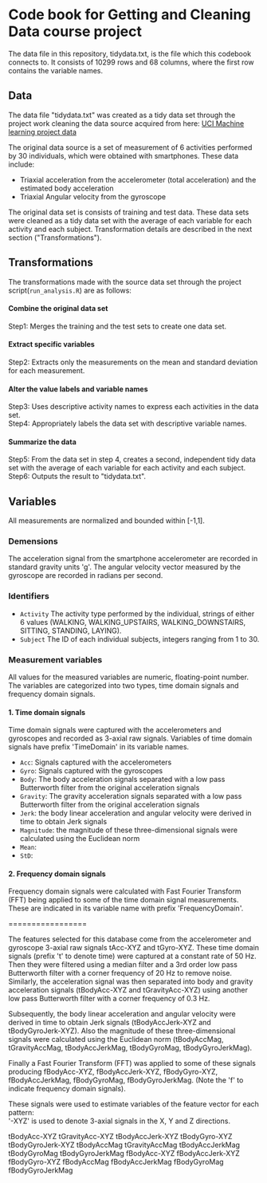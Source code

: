 # Code book for Getting and Cleaning Data course project
The data file in this repository, tidydata.txt, is the file which this codebook connects to. It consists of 10299 rows and 68 columns, where the first row contains the variable names.

## Data
The data file "tidydata.txt" was created as a tidy data set through the project work cleaning the data source acquired from here: [UCI Machine learning project data](https://d396qusza40orc.cloudfront.net/getdata%2Fprojectfiles%2FUCI%20HAR%20Dataset.zip)

The original data source is a set of measurement of 6 activities performed by 30 individuals, which were obtained with smartphones. These data include:
- Triaxial acceleration from the accelerometer (total acceleration) and the estimated body acceleration
- Triaxial Angular velocity from the gyroscope

The original data set is consists of training and test data. These data sets were cleaned as a tidy data set with the average of each variable for each activity and each subject. Transformation details are described in the next section ("Transformations"). 

## Transformations
The transformations made with the source data set through the project script(`run_analysis.R`) are as follows: 
#### Combine the original data set  
Step1: Merges the training and the test sets to create one data set.
#### Extract specific variables  
Step2: Extracts only the measurements on the mean and standard deviation for each measurement.
#### Alter the value labels and variable names  
Step3: Uses descriptive activity names to express each activities in the data set.  
Step4: Appropriately labels the data set with descriptive variable names.
#### Summarize the data  
Step5: From the data set in step 4, creates a second, independent tidy data set with the average of each variable for each activity and each subject.  
Step6: Outputs the result to "tidydata.txt".

## Variables
All measurements are normalized and bounded within [-1,1].
### Demensions
The acceleration signal from the smartphone accelerometer are recorded in standard gravity units 'g'.
The angular velocity vector measured by the gyroscope are recorded in radians per second.
### Identifiers
* `Activity`
The activity type performed by the individual, strings of either 6 values (WALKING, WALKING_UPSTAIRS, WALKING_DOWNSTAIRS, SITTING, STANDING, LAYING).
* `Subject`
The ID of each individual subjects, integers ranging from 1 to 30.
### Measurement variables
All values for the measured variables are numeric, floating-point number. The variables are categorized into two types, time domain signals and frequency domain signals. 
#### 1. Time domain signals  
Time domain signals were captured with the accelerometers and gyroscopes and recorded as 3-axial raw signals. Variables of time domain signals have prefix 'TimeDomain' in its variable names.  
* `Acc`: Signals captured with the accelerometers  
* `Gyro`: Signals captured with the gyroscopes  
* `Body`: The body acceleration signals separated with a low pass Butterworth filter from the original acceleration signals  
* `Gravity`: The gravity acceleration signals separated with a low pass Butterworth filter from the original acceleration signals  
* `Jerk`: the body linear acceleration and angular velocity were derived in time to obtain Jerk signals
* `Magnitude`: the magnitude of these three-dimensional signals were calculated using the Euclidean norm
* `Mean`:  
* `StD`:  

#### 2. Frequency domain signals  
Frequency domain signals were calculated with Fast Fourier Transform (FFT) being applied to some of the time domain signal measurements. These are indicated in its variable name with prefix 'FrequencyDomain'.  

=================

The features selected for this database come from the accelerometer and gyroscope 3-axial raw signals tAcc-XYZ and tGyro-XYZ. These time domain signals (prefix 't' to denote time) were captured at a constant rate of 50 Hz. Then they were filtered using a median filter and a 3rd order low pass Butterworth filter with a corner frequency of 20 Hz to remove noise. Similarly, the acceleration signal was then separated into body and gravity acceleration signals (tBodyAcc-XYZ and tGravityAcc-XYZ) using another low pass Butterworth filter with a corner frequency of 0.3 Hz. 

Subsequently, the body linear acceleration and angular velocity were derived in time to obtain Jerk signals (tBodyAccJerk-XYZ and tBodyGyroJerk-XYZ). Also the magnitude of these three-dimensional signals were calculated using the Euclidean norm (tBodyAccMag, tGravityAccMag, tBodyAccJerkMag, tBodyGyroMag, tBodyGyroJerkMag). 

Finally a Fast Fourier Transform (FFT) was applied to some of these signals producing fBodyAcc-XYZ, fBodyAccJerk-XYZ, fBodyGyro-XYZ, fBodyAccJerkMag, fBodyGyroMag, fBodyGyroJerkMag. (Note the 'f' to indicate frequency domain signals). 

These signals were used to estimate variables of the feature vector for each pattern:  
'-XYZ' is used to denote 3-axial signals in the X, Y and Z directions.

tBodyAcc-XYZ
tGravityAcc-XYZ
tBodyAccJerk-XYZ
tBodyGyro-XYZ
tBodyGyroJerk-XYZ
tBodyAccMag
tGravityAccMag
tBodyAccJerkMag
tBodyGyroMag
tBodyGyroJerkMag
fBodyAcc-XYZ
fBodyAccJerk-XYZ
fBodyGyro-XYZ
fBodyAccMag
fBodyAccJerkMag
fBodyGyroMag
fBodyGyroJerkMag



